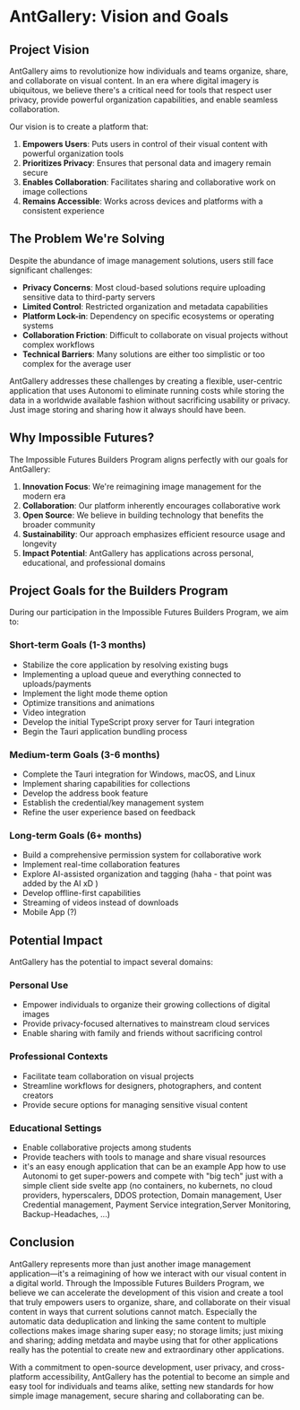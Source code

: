 # AntGallery: Vision and Goals

## Project Vision

AntGallery aims to revolutionize how individuals and teams organize, share, and collaborate on visual content. In an era where digital imagery is ubiquitous, we believe there's a critical need for tools that respect user privacy, provide powerful organization capabilities, and enable seamless collaboration.

Our vision is to create a platform that:

1. **Empowers Users**: Puts users in control of their visual content with powerful organization tools
2. **Prioritizes Privacy**: Ensures that personal data and imagery remain secure
3. **Enables Collaboration**: Facilitates sharing and collaborative work on image collections
4. **Remains Accessible**: Works across devices and platforms with a consistent experience

## The Problem We're Solving

Despite the abundance of image management solutions, users still face significant challenges:

- **Privacy Concerns**: Most cloud-based solutions require uploading sensitive data to third-party servers
- **Limited Control**: Restricted organization and metadata capabilities
- **Platform Lock-in**: Dependency on specific ecosystems or operating systems
- **Collaboration Friction**: Difficult to collaborate on visual projects without complex workflows
- **Technical Barriers**: Many solutions are either too simplistic or too complex for the average user

AntGallery addresses these challenges by creating a flexible, user-centric application that uses Autonomi to eliminate running costs while storing the data in a worldwide available fashion without sacrificing usability or privacy. Just image storing and sharing how it always should have been.

## Why Impossible Futures?

The Impossible Futures Builders Program aligns perfectly with our goals for AntGallery:

1. **Innovation Focus**: We're reimagining image management for the modern era
2. **Collaboration**: Our platform inherently encourages collaborative work
3. **Open Source**: We believe in building technology that benefits the broader community
4. **Sustainability**: Our approach emphasizes efficient resource usage and longevity
5. **Impact Potential**: AntGallery has applications across personal, educational, and professional domains

## Project Goals for the Builders Program

During our participation in the Impossible Futures Builders Program, we aim to:

### Short-term Goals (1-3 months)

- Stabilize the core application by resolving existing bugs
- Implementing a upload queue and everything connected to uploads/payments
- Implement the light mode theme option
- Optimize transitions and animations
- Video integration
- Develop the initial TypeScript proxy server for Tauri integration
- Begin the Tauri application bundling process

### Medium-term Goals (3-6 months)

- Complete the Tauri integration for Windows, macOS, and Linux
- Implement sharing capabilities for collections
- Develop the address book feature
- Establish the credential/key management system
- Refine the user experience based on feedback

### Long-term Goals (6+ months)

- Build a comprehensive permission system for collaborative work
- Implement real-time collaboration features
- Explore AI-assisted organization and tagging (haha - that point was added by the AI xD )
- Develop offline-first capabilities
- Streaming of videos instead of downloads
- Mobile App (?)

## Potential Impact

AntGallery has the potential to impact several domains:

### Personal Use

- Empower individuals to organize their growing collections of digital images
- Provide privacy-focused alternatives to mainstream cloud services
- Enable sharing with family and friends without sacrificing control

### Professional Contexts

- Facilitate team collaboration on visual projects
- Streamline workflows for designers, photographers, and content creators
- Provide secure options for managing sensitive visual content

### Educational Settings

- Enable collaborative projects among students
- Provide teachers with tools to manage and share visual resources
- it's an easy enough application that can be an example App how to use Autonomi to get super-powers and compete with "big tech" just with a simple client side svelte app (no containers, no kubernets, no cloud providers, hyperscalers, DDOS protection, Domain management, User Credential management, Payment Service integration,Server Monitoring, Backup-Headaches, ...)

## Conclusion

AntGallery represents more than just another image management application—it's a reimagining of how we interact with our visual content in a digital world. Through the Impossible Futures Builders Program, we believe we can accelerate the development of this vision and create a tool that truly empowers users to organize, share, and collaborate on their visual content in ways that current solutions cannot match. Especially the automatic data deduplication and linking the same content to multiple collections makes image sharing super easy; no storage limits; just mixing and sharing; adding metdata and maybe using that for other applications really has the potential to create new and extraordinary other applications.

With a commitment to open-source development, user privacy, and cross-platform accessibility, AntGallery has the potential to become an simple and easy tool for individuals and teams alike, setting new standards for how simple image management, secure sharing and collaborating can be.